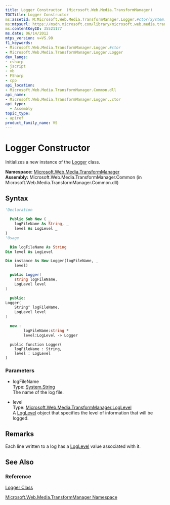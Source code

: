 ```yaml
---
title: Logger Constructor  (Microsoft.Web.Media.TransformManager)
TOCTitle: Logger Constructor
ms:assetid: M:Microsoft.Web.Media.TransformManager.Logger.#ctor(System.String,Microsoft.Web.Media.TransformManager.LogLevel)
ms:mtpsurl: https://msdn.microsoft.com/library/microsoft.web.media.transformmanager.logger.logger(v=VS.90)
ms:contentKeyID: 35521177
ms.date: 06/14/2012
mtps_version: v=VS.90
f1_keywords:
- Microsoft.Web.Media.TransformManager.Logger.#ctor
- Microsoft.Web.Media.TransformManager.Logger.Logger
dev_langs:
- csharp
- jscript
- vb
- FSharp
- cpp
api_location:
- Microsoft.Web.Media.TransformManager.Common.dll
api_name:
- Microsoft.Web.Media.TransformManager.Logger..ctor
api_type:
  - Assembly
topic_type:
- apiref
product_family_name: VS
---
```


# Logger Constructor

Initializes a new instance of the [Logger](logger-class-microsoft-web-media-transformmanager.md) class.

**Namespace:**  [Microsoft.Web.Media.TransformManager](microsoft-web-media-transformmanager-namespace.md)  
**Assembly:**  Microsoft.Web.Media.TransformManager.Common (in Microsoft.Web.Media.TransformManager.Common.dll)

## Syntax

```vb
'Declaration

  Public Sub New ( _
    logFileName As String, _
    level As LogLevel _
)
'Usage

  Dim logFileName As String
Dim level As LogLevel

Dim instance As New Logger(logFileName, _
    level)
```

```csharp
  public Logger(
    string logFileName,
    LogLevel level
)
```

```cpp
  public:
Logger(
    String^ logFileName,
    LogLevel level
)
```

``` fsharp
  new :
        logFileName:string *
        level:LogLevel -> Logger
```

```jscript
  public function Logger(
    logFileName : String,
    level : LogLevel
)
```

### Parameters

  - logFileName  
    Type: [System.String](https://msdn.microsoft.com/library/s1wwdcbf)  
    The name of the log file.  

<!-- end list -->

  - level  
    Type: [Microsoft.Web.Media.TransformManager.LogLevel](loglevel-enumeration-microsoft-web-media-transformmanager.md)  
    A [LogLevel](loglevel-enumeration-microsoft-web-media-transformmanager.md) object that specifies the level of information that will be logged.  

## Remarks

Each line written to a log has a [LogLevel](loglevel-enumeration-microsoft-web-media-transformmanager.md) value associated with it.

## See Also

### Reference

[Logger Class](logger-class-microsoft-web-media-transformmanager.md)

[Microsoft.Web.Media.TransformManager Namespace](microsoft-web-media-transformmanager-namespace.md)
